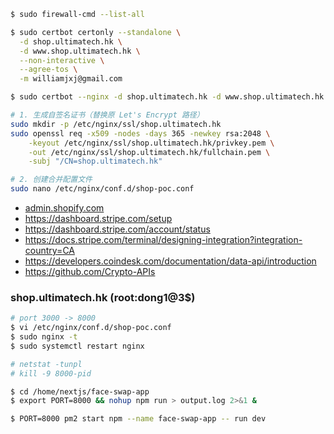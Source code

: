 ```bash
$ sudo firewall-cmd --list-all

$ sudo certbot certonly --standalone \
  -d shop.ultimatech.hk \
  -d www.shop.ultimatech.hk \
  --non-interactive \
  --agree-tos \
  -m williamjxj@gmail.com

$ sudo certbot --nginx -d shop.ultimatech.hk -d www.shop.ultimatech.hk

# 1. 生成自签名证书（替换原 Let's Encrypt 路径）
sudo mkdir -p /etc/nginx/ssl/shop.ultimatech.hk
sudo openssl req -x509 -nodes -days 365 -newkey rsa:2048 \
    -keyout /etc/nginx/ssl/shop.ultimatech.hk/privkey.pem \
    -out /etc/nginx/ssl/shop.ultimatech.hk/fullchain.pem \
    -subj "/CN=shop.ultimatech.hk"

# 2. 创建合并配置文件
sudo nano /etc/nginx/conf.d/shop-poc.conf

```

- [admin.shopify.com](https://admin.shopify.com/store/xbuces-hc)
- https://dashboard.stripe.com/setup
- https://dashboard.stripe.com/account/status
- https://docs.stripe.com/terminal/designing-integration?integration-country=CA
- https://developers.coindesk.com/documentation/data-api/introduction
- https://github.com/Crypto-APIs


### shop.ultimatech.hk (root:dong1@3$)

```bash
# port 3000 -> 8000
$ vi /etc/nginx/conf.d/shop-poc.conf
$ sudo nginx -t
$ sudo systemctl restart nginx

# netstat -tunpl
# kill -9 8000-pid

$ cd /home/nextjs/face-swap-app
$ export PORT=8000 && nohup npm run > output.log 2>&1 &

$ PORT=8000 pm2 start npm --name face-swap-app -- run dev

```

